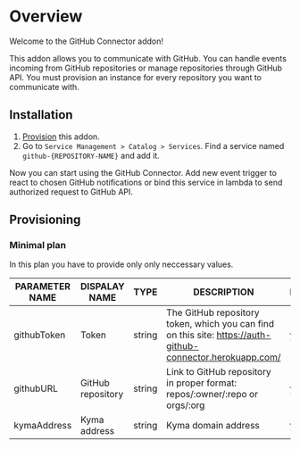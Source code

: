 # Overview

Welcome to the GitHub Connector addon!

This addon allows you to communicate with GitHub. You can handle events incoming from GitHub repositories or manage repositories through GitHub API. You must provision an instance for every repository you want to communicate with.

## Installation

1. [Provision](#provisioning) this addon.
2. Go to `Service Management > Catalog > Services`. Find a service named `github-{REPOSITORY-NAME}` and add it.

Now you can start using the GitHub Connector. Add new event trigger to react to chosen GitHub notifications or bind this service in lambda to send authorized request to GitHub API.

## Provisioning

### Minimal plan

In this plan you have to provide only only neccessary values.

| PARAMETER NAME | DISPALAY NAME     | TYPE   | DESCRIPTION                                                                                                | REQUIRED |
|----------------|-------------------|--------|------------------------------------------------------------------------------------------------------------|----------|
| githubToken    | Token             | string | The GitHub repository token, which you can find on this site: https://auth-github-connector.herokuapp.com/ | yes      |
| githubURL      | GitHub repository | string | Link to GitHub repository in proper format: repos/:owner/:repo or orgs/:org                                | yes      |
| kymaAddress    | Kyma address      | string | Kyma domain address                                                                                        | yes      |